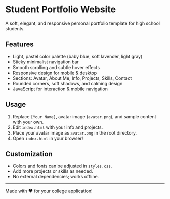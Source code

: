 # Student Portfolio Website

A soft, elegant, and responsive personal portfolio template for high school students.

## Features

- Light, pastel color palette (baby blue, soft lavender, light gray)
- Sticky minimalist navigation bar
- Smooth scrolling and subtle hover effects
- Responsive design for mobile & desktop
- Sections: Avatar, About Me, Info, Projects, Skills, Contact
- Rounded corners, soft shadows, and calming design
- JavaScript for interaction & mobile navigation

## Usage

1. Replace `[Your Name]`, avatar image (`avatar.png`), and sample content with your own.
2. Edit `index.html` with your info and projects.
3. Place your avatar image as `avatar.png` in the root directory.
4. Open `index.html` in your browser!

## Customization

- Colors and fonts can be adjusted in `styles.css`.
- Add more projects or skills as needed.
- No external dependencies; works offline.

---
Made with ❤️ for your college application!